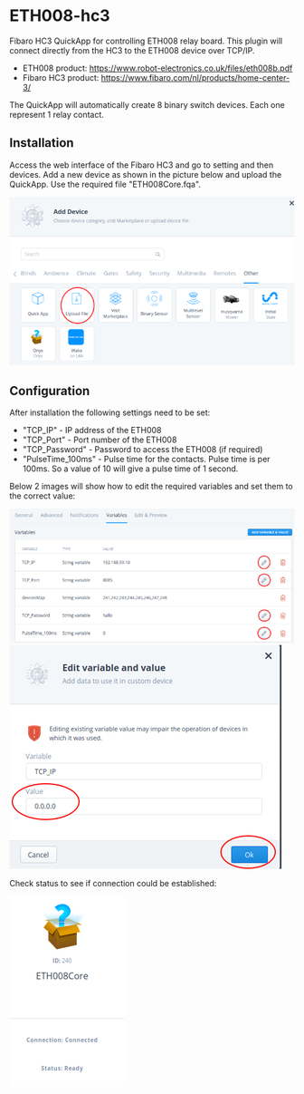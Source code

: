 # ETH008-hc3
Fibaro HC3 QuickApp for controlling ETH008 relay board.
This plugin will connect directly from the HC3 to the ETH008 device over TCP/IP.

- ETH008 product: https://www.robot-electronics.co.uk/files/eth008b.pdf
- Fibaro HC3 product: https://www.fibaro.com/nl/products/home-center-3/

The QuickApp will automatically create 8 binary switch devices. Each one represent 1 relay contact.

## Installation
Access the web interface of the Fibaro HC3 and go to setting and then devices.
Add a new device as shown in the picture below and upload the QuickApp. Use the required file "ETH008Core.fqa".

<img src="https://github.com/EggensEng/ETH008-hc3/blob/main/images/Upload.png?raw=true">

## Configuration
After installation the following settings need to be set:
- "TCP_IP" - IP address of the ETH008
- "TCP_Port" - Port number of the ETH008
- "TCP_Password" - Password to access the ETH008 (if required)
- "PulseTime_100ms" - Pulse time for the contacts. Pulse time is per 100ms. So a value of 10 will give a pulse time of 1 second.

Below 2 images will show how to edit the required variables and set them to the correct value:

<img src="https://github.com/EggensEng/ETH008-hc3/blob/main/images/SetSettings.png?raw=true">

<img src="https://github.com/EggensEng/ETH008-hc3/blob/main/images/SetIp.png?raw=true">

Check status to see if connection could be established:

<img src="https://github.com/EggensEng/ETH008-hc3/blob/main/images/DeviceStatus.png?raw=true">
